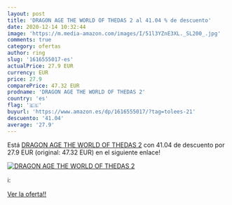 ```yaml
---
layout: post
title: 'DRAGON AGE THE WORLD OF THEDAS 2 al 41.04 % de descuento'
date: 2020-12-14 10:32:44
image: 'https://m.media-amazon.com/images/I/51l3YZnE3XL._SL200_.jpg'
comments: true
category: ofertas
author: ring
slug: '1616555017-es'
actualPrice: 27.9 EUR
currency: EUR
price: 27.9
comparePrice: 47.32 EUR
prodname: 'DRAGON AGE THE WORLD OF THEDAS 2'
country: 'es'
flag: '🇪🇸'
buyurl: 'https://www.amazon.es/dp/1616555017/?tag=tolees-21'
descuento: '41.04'
average: '27.9'
---
```


Está [DRAGON AGE THE WORLD OF THEDAS 2](https://www.amazon.es/dp/1616555017/?tag=tolees-21) con 41.04 de descuento por 27.9 EUR (original: 47.32 EUR) en el siguiente enlace!

[![DRAGON AGE THE WORLD OF THEDAS 2](https://m.media-amazon.com/images/I/51l3YZnE3XL._SL200_.jpg)](https://www.amazon.es/dp/1616555017/?tag=tolees-21)

ℹ️:


[Ver la oferta!!](https://www.amazon.es/dp/1616555017/?tag=tolees-21)
